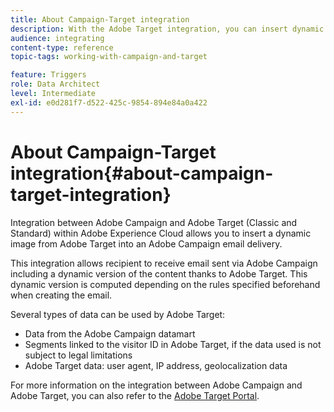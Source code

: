 ```yaml
---
title: About Campaign-Target integration
description: With the Adobe Target integration, you can insert dynamic images generated by Adobe Target into your Adobe Campaign messages.
audience: integrating
content-type: reference
topic-tags: working-with-campaign-and-target

feature: Triggers
role: Data Architect
level: Intermediate
exl-id: e0d281f7-d522-425c-9854-894e84a0a422
---
```

# About Campaign-Target integration{#about-campaign-target-integration}

Integration between Adobe Campaign and Adobe Target (Classic and Standard) within Adobe Experience Cloud allows you to insert a dynamic image from Adobe Target into an Adobe Campaign email delivery.

This integration allows recipient to receive email sent via Adobe Campaign including a dynamic version of the content thanks to Adobe Target. This dynamic version is computed depending on the rules specified beforehand when creating the email.

Several types of data can be used by Adobe Target:

* Data from the Adobe Campaign datamart
* Segments linked to the visitor ID in Adobe Target, if the data used is not subject to legal limitations
* Adobe Target data: user agent, IP address, geolocalization data

For more information on the integration between Adobe Campaign and Adobe Target, you can also refer to the [Adobe Target Portal](https://experienceleague.adobe.com/docs/target/using/integrate/campaign-and-target.html).
